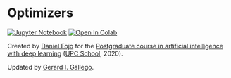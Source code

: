 # Optimizers

[![Jupyter Notebook](https://img.shields.io/badge/Jupyter-Notebook-green.svg)](./lab_optimizers_todo.ipynb) [![Open In Colab](https://colab.research.google.com/assets/colab-badge.svg)](https://colab.research.google.com/github/telecombcn-dl/labs-all/blob/main/labs/optimizers/lab_optimizers_todo.ipynb)

Created by [Daniel Fojo](https://www.linkedin.com/in/daniel-fojo/) for the [Postgraduate course in artificial intelligence with deep learning](https://www.talent.upc.edu/ing/estudis/formacio/curs/310400/postgrau-artificial-intelligence-deep-learning/) ([UPC School](https://www.talent.upc.edu/ing/), 2020).

Updated by [Gerard I. Gállego](https://www.linkedin.com/in/gerard-gallego/).
